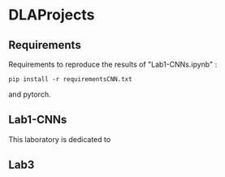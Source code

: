 # DLAProjects

## Requirements
Requirements to reproduce the results of "Lab1-CNNs.ipynb" :

```
pip install -r requirementsCNN.txt
```
and pytorch.

## Lab1-CNNs

This laboratory is dedicated to 



## Lab3


